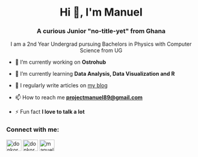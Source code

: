 <h1 align="center">Hi 👋, I'm Manuel</h1>
<h3 align="center">A curious Junior "no-title-yet" from Ghana</h3>
<p align="center">I am a 2nd Year Undergrad pursuing Bachelors in Physics with Computer Science from UG</p>

- 🔭 I’m currently working on **Ostrohub**

- 🌱 I’m currently learning **Data Analysis, Data Visualization and R**

- 📝 I regularly write articles on [my blog](https://www.asiamahemmanuel.com)

- 📫 How to reach me **projectmanuel89@gmail.com**

- ⚡ Fun fact **I love to talk a lot**

<h3 align="left">Connect with me:</h3>
<p align="left">
<a href="https://twitter.com/donkorbn" target="blank"><img align="center" src="https://raw.githubusercontent.com/rahuldkjain/github-profile-readme-generator/master/src/images/icons/Social/twitter.svg" alt="donkorbn" height="30" width="40" /></a>
<a href="https://linkedin.com/in/donkormanuel" target="blank"><img align="center" src="https://raw.githubusercontent.com/rahuldkjain/github-profile-readme-generator/master/src/images/icons/Social/linked-in-alt.svg" alt="donkormanuel" height="30" width="40" /></a>
<a href="https://fb.com/manueldigital123" target="blank"><img align="center" src="https://raw.githubusercontent.com/rahuldkjain/github-profile-readme-generator/master/src/images/icons/Social/facebook.svg" alt="manueldigital123" height="30" width="40" /></a>
</p>

